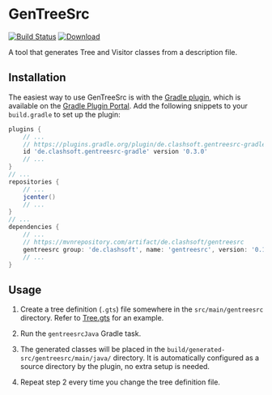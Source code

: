 # GenTreeSrc

[![Build Status](https://travis-ci.org/Clashsoft/GenTreeSrc.svg?branch=master)](https://travis-ci.org/Clashsoft/GenTreeSrc)
[![Download](https://api.bintray.com/packages/clashsoft/maven/gentreesrc/images/download.svg)](https://bintray.com/clashsoft/maven/gentreesrc/_latestVersion)

A tool that generates Tree and Visitor classes from a description file.

## Installation

The easiest way to use GenTreeSrc is with the [Gradle plugin](https://github.com/Clashsoft/GenTreeSrc-Gradle),
which is available on the [Gradle Plugin Portal](https://plugins.gradle.org/plugin/de.clashsoft.gentreesrc-gradle).
Add the following snippets to your `build.gradle` to set up the plugin:

```groovy
plugins {
	// ...
	// https://plugins.gradle.org/plugin/de.clashsoft.gentreesrc-gradle
	id 'de.clashsoft.gentreesrc-gradle' version '0.3.0'
	// ...
}
// ...
repositories {
	// ...
	jcenter()
	// ...
}
// ...
dependencies {
	// ...
	// https://mvnrepository.com/artifact/de.clashsoft/gentreesrc
	gentreesrc group: 'de.clashsoft', name: 'gentreesrc', version: '0.10.0'
	// ...
}
```

## Usage

1. Create a tree definition (`.gts`) file somewhere in the `src/main/gentreesrc` directory.
   Refer to [Tree.gts](src/test/gentreesrc/Tree.gts) for an example.
   
2. Run the `gentreesrcJava` Gradle task.
   
3. The generated classes will be placed in the `build/generated-src/gentreesrc/main/java/` directory.
   It is automatically configured as a source directory by the plugin, no extra setup is needed.

4. Repeat step 2 every time you change the tree definition file.
